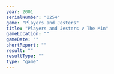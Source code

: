 ```yaml
---
year: 2001
serialNumber: "0254" 
game: "Players and Jesters"
title: "Players and Jesters v The Min"
gameLocation: ""
gameDate: ""
shortReport: ""
result: ""
resultType: ""
type: "game"
---
```

